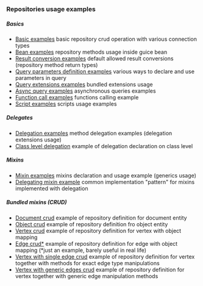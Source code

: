 ### Repositories usage examples

##### Basics

* [Basic examples](src/main/java/ru/vyarus/guice/persist/orient/examples/repository/basic/BasicsExamples.java)
basic repository crud operation with various connection types
* [Bean examples](src/main/java/ru/vyarus/guice/persist/orient/examples/repository/basic/BeanExamples.java)
repository methods usage inside guice bean
* [Result conversion examples](src/main/java/ru/vyarus/guice/persist/orient/examples/repository/basic/ResultConversionExamples.java)
default allowed result conversions (repository method return types)
* [Query parameters definition examples](src/main/java/ru/vyarus/guice/persist/orient/examples/repository/basic/QueryParametersExamples.java)
various ways to declare and use parameters in query
* [Query extensions examples](src/main/java/ru/vyarus/guice/persist/orient/examples/repository/basic/QueryExtensionsExamples.java)
bundled extensions usage
* [Async query examples](src/main/java/ru/vyarus/guice/persist/orient/examples/repository/basic/AsyncQueryExamples.java)
asynchronous queries examples
* [Function call examples](src/main/java/ru/vyarus/guice/persist/orient/examples/repository/basic/FunctionExamples.java)
functions calling example
* [Script examples](src/main/java/ru/vyarus/guice/persist/orient/examples/repository/basic/ScriptExamples.java)
scripts usage examples

##### Delegates

* [Delegation examples](src/main/java/ru/vyarus/guice/persist/orient/examples/repository/delegate/DelegateExamples.java)
method delegation examples (delegation extensions usage)
* [Class level delegation](src/main/java/ru/vyarus/guice/persist/orient/examples/repository/delegate/ClassDelegationExamples.java)
example of delegation declaration on class level

##### Mixins

* [Mixin examples](src/main/java/ru/vyarus/guice/persist/orient/examples/repository/mixin_basic/MixinExamples.java)
mixins declaration and usage example (generics usage)
* [Delegating mixin example](src/main/java/ru/vyarus/guice/persist/orient/examples/repository/mixin_basic/MixinDelegateExamples.java)
common implementation "pattern" for mixins implemented with delegation 

##### Bundled mixins (CRUD)

* [Document crud](src/main/java/ru/vyarus/guice/persist/orient/examples/repository/mixin_bundled/DocumentCrudExample.java)
example of repository definition for document entity
* [Object crud](src/main/java/ru/vyarus/guice/persist/orient/examples/repository/mixin_bundled/ObjectCrudExample.java)
example of repository definition fro object entity
* [Vertex crud](src/main/java/ru/vyarus/guice/persist/orient/examples/repository/mixin_bundled/graph/VertexCrudExample.java)
example of repository definition for vertex with object mapping 
* [Edge crud*](src/main/java/ru/vyarus/guice/persist/orient/examples/repository/mixin_bundled/graph/EdgeCrudExample.java)
example of repository definition for edge with object mapping (*just an example, barely useful in real life)
* [Vertex with single edge crud](src/main/java/ru/vyarus/guice/persist/orient/examples/repository/mixin_bundled/graph/VertexCrudWithSingleEdgeExample.java)
example of repository definition for vertex together with methods for exact edge type manipulations
* [Vertex with generic edges crud](src/main/java/ru/vyarus/guice/persist/orient/examples/repository/mixin_bundled/graph/VertexCrudWithEdgesExample.java)
example of repository definition for vertex together with generic edge manipulation methods  